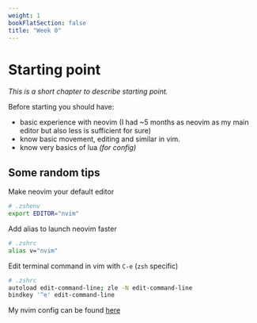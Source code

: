 ```yaml
---
weight: 1
bookFlatSection: false
title: "Week 0"
---
```


# Starting point

_This is a short chapter to describe starting point._  

Before starting you should have:
- basic experience with neovim (I had ~5 months as neovim as my main editor but also less is sufficient for sure)
- know basic movement, editing and similar in vim.
- know very basics of lua _(for config)_

## Some random tips
Make neovim your default editor
```bash
# .zshenv
export EDITOR="nvim"
```

Add alias to launch neovim faster
```bash
# .zshrc
alias v="nvim"
```

Edit terminal command in vim with `C-e` (`zsh` specific)
```bash
# .zshrc
autoload edit-command-line; zle -N edit-command-line
bindkey '^e' edit-command-line
```
  
My nvim config can be found [here](https://github.com/kilpkonn/nvim-config)
